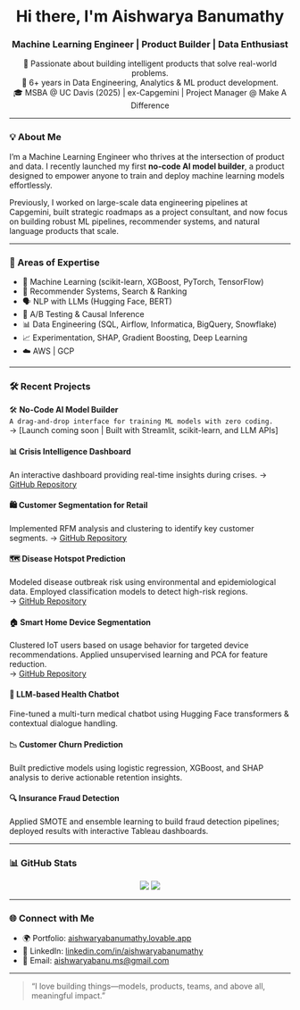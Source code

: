 <h1 align="center">Hi there, I'm Aishwarya Banumathy</h1>
<h3 align="center">Machine Learning Engineer | Product Builder | Data Enthusiast</h3>

<p align="center">
  🚀 Passionate about building intelligent products that solve real-world problems.<br/>
  🎯 6+ years in Data Engineering, Analytics & ML product development.<br/>
  🎓 MSBA @ UC Davis (2025) | ex-Capgemini | Project Manager @ Make A Difference<br/>
</p>

---

### 💡 About Me

I’m a Machine Learning Engineer who thrives at the intersection of product and data. I recently launched my first **no-code AI model builder**, a product designed to empower anyone to train and deploy machine learning models effortlessly.

Previously, I worked on large-scale data engineering pipelines at Capgemini, built strategic roadmaps as a project consultant, and now focus on building robust ML pipelines, recommender systems, and natural language products that scale.

---

### 🧠 Areas of Expertise

- 🤖 Machine Learning (scikit-learn, XGBoost, PyTorch, TensorFlow)
- 🧭 Recommender Systems, Search & Ranking
- 🗣️ NLP with LLMs (Hugging Face, BERT)
- 🧪 A/B Testing & Causal Inference
- 📊 Data Engineering (SQL, Airflow, Informatica, BigQuery, Snowflake)
- 📈 Experimentation, SHAP, Gradient Boosting, Deep Learning
- ☁️ AWS | GCP 

---

### 🛠️ Recent Projects

🛠️ **No-Code AI Model Builder**  
`A drag-and-drop interface for training ML models with zero coding.`  
→ [Launch coming soon | Built with Streamlit, scikit-learn, and LLM APIs]

#### 📊 Crisis Intelligence Dashboard
An interactive dashboard providing real-time insights during crises.
→ [GitHub Repository](https://github.com/Aishwarya-banu/crisis-intelligence-dashboard)

#### 🛍️ Customer Segmentation for Retail
Implemented RFM analysis and clustering to identify key customer segments.
→ [GitHub Repository](https://github.com/Aishwarya-banu/customer-segmentation-retail)

#### 🗺️ Disease Hotspot Prediction
Modeled disease outbreak risk using environmental and epidemiological data. Employed classification models to detect high-risk regions.  
→ [GitHub Repository](https://github.com/Aishwarya-banu/disease-hotspot-prediction)

#### 🏠 Smart Home Device Segmentation
Clustered IoT users based on usage behavior for targeted device recommendations. Applied unsupervised learning and PCA for feature reduction.  
→ [GitHub Repository](https://github.com/Aishwarya-banu/smart-home-devices)

#### 💬 **LLM-based Health Chatbot**  
Fine-tuned a multi-turn medical chatbot using Hugging Face transformers & contextual dialogue handling.

#### 📉 **Customer Churn Prediction**  
Built predictive models using logistic regression, XGBoost, and SHAP analysis to derive actionable retention insights.

#### 🔍 **Insurance Fraud Detection**  
Applied SMOTE and ensemble learning to build fraud detection pipelines; deployed results with interactive Tableau dashboards.

---

### 📊 GitHub Stats

<p align="center">
  <img src="https://github-readme-stats.vercel.app/api?username=Aishwarya-banu&show_icons=true&theme=radical" />
  <img src="https://github-readme-stats.vercel.app/api/top-langs/?username=Aishwarya-banu&layout=compact&theme=radical" />
</p>

---

### 🌐 Connect with Me

- 🌍 Portfolio: [aishwaryabanumathy.lovable.app](https://aishwaryabanumathy.lovable.app)
- 💼 LinkedIn: [linkedin.com/in/aishwaryabanumathy](https://www.linkedin.com/in/aishwaryabanumathy/)
- 📧 Email: [aishwaryabanu.ms@gmail.com](mailto:aishwaryabanu.ms@gmail.com)

---

> “I love building things—models, products, teams, and above all, meaningful impact.”
